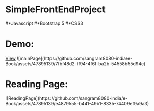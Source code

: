 # SimpleFrontEndProject

#*Javascript
#*Bootstrap 5
#*CSS3



<h1>Demo:</h1> <a href="https://sangram8080-india.github.io/e-Book/">View</a>
![mainPage](https://github.com/sangram8080-india/e-Book/assets/47895139/7fbf48d2-ff94-4f6f-ba2b-54558b55d94c)



<h1>Reading Page:</h1>
![ReadingPage](https://github.com/sangram8080-india/e-Book/assets/47895139/e4879555-b441-49b1-8335-74409ef9a9a3)

